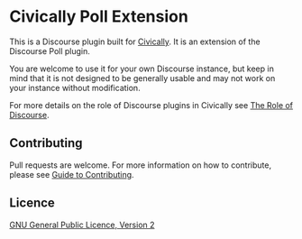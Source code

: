 # Civically Poll Extension

This is a Discourse plugin built for [Civically](https://civically.io). It is an extension of the Discourse Poll plugin.

You are welcome to use it for your own Discourse instance, but keep in mind that it is not designed to be generally usable and may not work on your instance without modification.

For more details on the role of Discourse plugins in Civically see [The Role of Discourse](https://civically.io/t/the-role-of-discourse).

## Contributing

Pull requests are welcome. For more information on how to contribute, please see [Guide to Contributing](https://civically.io/t/civically-development-contribution-guidelines).

## Licence

[GNU General Public Licence, Version 2](./LICENSE.txt)
